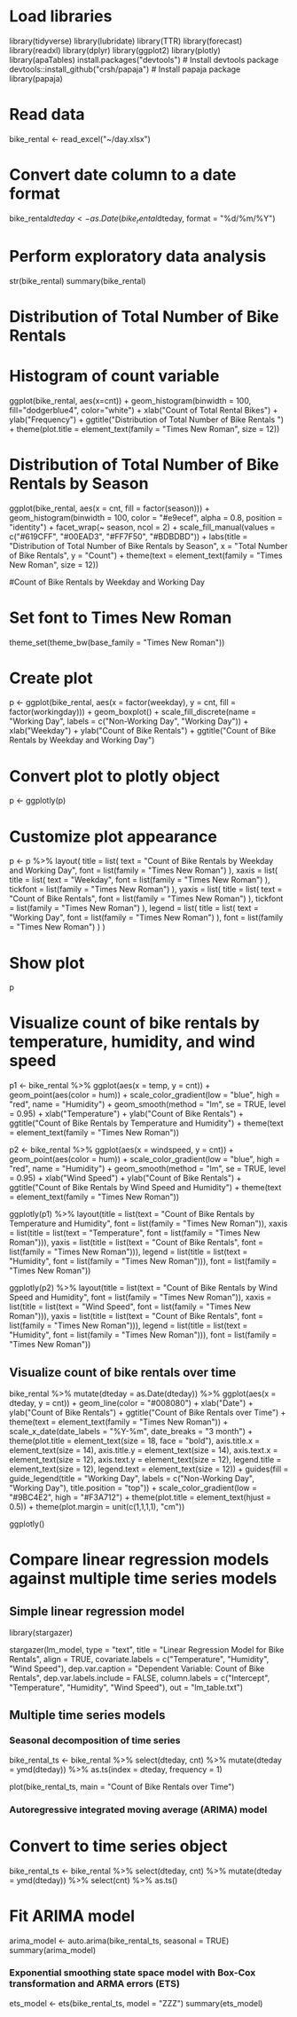 # Load libraries
library(tidyverse)
library(lubridate)
library(TTR)
library(forecast)
library(readxl)
library(dplyr)
library(ggplot2)
library(plotly)
library(apaTables)
install.packages("devtools")  # Install devtools package
devtools::install_github("crsh/papaja")  # Install papaja package
library(papaja)

# Read data
bike_rental <- read_excel("~/day.xlsx")

# Convert date column to a date format
bike_rental$dteday <- as.Date(bike_rental$dteday, format = "%d/%m/%Y")

# Perform exploratory data analysis
str(bike_rental)
summary(bike_rental)


# Distribution of Total Number of Bike Rentals

# Histogram of count variable
ggplot(bike_rental, aes(x=cnt)) +
  geom_histogram(binwidth = 100, fill="dodgerblue4", color="white") +
  xlab("Count of Total Rental Bikes") +
  ylab("Frequency") +
  ggtitle("Distribution of Total Number of Bike Rentals ") +
  theme(plot.title = element_text(family = "Times New Roman", size = 12))
# Distribution of Total Number of Bike Rentals by Season
ggplot(bike_rental, aes(x = cnt, fill = factor(season))) +
  geom_histogram(binwidth = 100, color = "#e9ecef", alpha = 0.8, position = "identity") +
  facet_wrap(~ season, ncol = 2) +
  scale_fill_manual(values = c("#619CFF", "#00EAD3", "#FF7F50", "#BDBDBD")) +
  labs(title = "Distribution of Total Number of Bike Rentals by Season",
       x = "Total Number of Bike Rentals",
       y = "Count") +
  theme(text = element_text(family = "Times New Roman", size = 12))


#Count of Bike Rentals by Weekday and Working Day
# Set font to Times New Roman
theme_set(theme_bw(base_family = "Times New Roman"))


# Create plot
p <- ggplot(bike_rental, aes(x = factor(weekday), y = cnt, fill = factor(workingday))) +
  geom_boxplot() +
  scale_fill_discrete(name = "Working Day",
                      labels = c("Non-Working Day", "Working Day")) +
  xlab("Weekday") +
  ylab("Count of Bike Rentals") +
  ggtitle("Count of Bike Rentals by Weekday and Working Day")

# Convert plot to plotly object
p <- ggplotly(p)

# Customize plot appearance
p <- p %>%
  layout(
    title = list(
      text = "Count of Bike Rentals by Weekday and Working Day",
      font = list(family = "Times New Roman")
    ),
    xaxis = list(
      title = list(
        text = "Weekday",
        font = list(family = "Times New Roman")
      ),
      tickfont = list(family = "Times New Roman")
    ),
    yaxis = list(
      title = list(
        text = "Count of Bike Rentals",
        font = list(family = "Times New Roman")
      ),
      tickfont = list(family = "Times New Roman")
    ),
    legend = list(
      title = list(
        text = "Working Day",
        font = list(family = "Times New Roman")
      ),
      font = list(family = "Times New Roman")
    )
  )

# Show plot
p

# Visualize count of bike rentals by temperature, humidity, and wind speed

p1 <- bike_rental %>%
  ggplot(aes(x = temp, y = cnt)) +
  geom_point(aes(color = hum)) +
  scale_color_gradient(low = "blue", high = "red", name = "Humidity") +
  geom_smooth(method = "lm", se = TRUE, level = 0.95) +
  xlab("Temperature") +
  ylab("Count of Bike Rentals") +
  ggtitle("Count of Bike Rentals by Temperature and Humidity") +
  theme(text = element_text(family = "Times New Roman"))

p2 <- bike_rental %>%
  ggplot(aes(x = windspeed, y = cnt)) +
  geom_point(aes(color = hum)) +
  scale_color_gradient(low = "blue", high = "red", name = "Humidity") +
  geom_smooth(method = "lm", se = TRUE, level = 0.95) +
  xlab("Wind Speed") +
  ylab("Count of Bike Rentals") +
  ggtitle("Count of Bike Rentals by Wind Speed and Humidity") +
  theme(text = element_text(family = "Times New Roman"))

ggplotly(p1) %>%
  layout(title = list(text = "Count of Bike Rentals by Temperature and Humidity", font = list(family = "Times New Roman")),
         xaxis = list(title = list(text = "Temperature", font = list(family = "Times New Roman"))),
         yaxis = list(title = list(text = "Count of Bike Rentals", font = list(family = "Times New Roman"))),
         legend = list(title = list(text = "Humidity", font = list(family = "Times New Roman"))),
         font = list(family = "Times New Roman"))

ggplotly(p2) %>%
  layout(title = list(text = "Count of Bike Rentals by Wind Speed and Humidity", font = list(family = "Times New Roman")),
         xaxis = list(title = list(text = "Wind Speed", font = list(family = "Times New Roman"))),
         yaxis = list(title = list(text = "Count of Bike Rentals", font = list(family = "Times New Roman"))),
         legend = list(title = list(text = "Humidity", font = list(family = "Times New Roman"))),
         font = list(family = "Times New Roman"))




## Visualize count of bike rentals over time


bike_rental %>%
  mutate(dteday = as.Date(dteday)) %>%
  ggplot(aes(x = dteday, y = cnt)) +
  geom_line(color = "#008080") +
  xlab("Date") +
  ylab("Count of Bike Rentals") +
  ggtitle("Count of Bike Rentals over Time") +
  theme(text = element_text(family = "Times New Roman")) +
  scale_x_date(date_labels = "%Y-%m", date_breaks = "3 month") +
  theme(plot.title = element_text(size = 18, face = "bold"),
        axis.title.x = element_text(size = 14),
        axis.title.y = element_text(size = 14),
        axis.text.x = element_text(size = 12),
        axis.text.y = element_text(size = 12),
        legend.title = element_text(size = 12),
        legend.text = element_text(size = 12)) +
  guides(fill = guide_legend(title = "Working Day",
                             labels = c("Non-Working Day", "Working Day"),
                             title.position = "top")) +
  scale_color_gradient(low = "#9BC4E2", high = "#F3A712") +
  theme(plot.title = element_text(hjust = 0.5)) +
  theme(plot.margin = unit(c(1,1,1,1), "cm"))

ggplotly()


# Compare linear regression models against multiple time series models

## Simple linear regression model
library(stargazer)

stargazer(lm_model, 
          type = "text", 
          title = "Linear Regression Model for Bike Rentals",
          align = TRUE,
          covariate.labels = c("Temperature", "Humidity", "Wind Speed"),
          dep.var.caption = "Dependent Variable: Count of Bike Rentals",
          dep.var.labels.include = FALSE,
          column.labels = c("Intercept", "Temperature", "Humidity", "Wind Speed"),
          out = "lm_table.txt")




## Multiple time series models

### Seasonal decomposition of time series

bike_rental_ts <- bike_rental %>%
  select(dteday, cnt) %>%
  mutate(dteday = ymd(dteday)) %>%
  as.ts(index = dteday, frequency = 1)

plot(bike_rental_ts, main = "Count of Bike Rentals over Time")


### Autoregressive integrated moving average (ARIMA) model


# Convert to time series object
bike_rental_ts <- bike_rental %>%
  select(dteday, cnt) %>%
  mutate(dteday = ymd(dteday)) %>%
  select(cnt) %>%
  as.ts()

# Fit ARIMA model
arima_model <- auto.arima(bike_rental_ts, seasonal = TRUE)
summary(arima_model)





### Exponential smoothing state space model with Box-Cox transformation and ARMA errors (ETS)
ets_model <- ets(bike_rental_ts, model = "ZZZ")
summary(ets_model)


